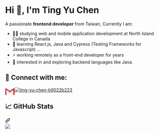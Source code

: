 <h1 align="left">Hi 👋, I'm Ting Yu Chen</h1>
<p align="left">A passionate <b>frontend developer </b> from Taiwan,  Currently I am:</p>

- 👩‍🎓 studying web and mobile application development at North Island College in Canada
- 🌱 learning React.js, Java and Cypress (Testing Frameworks for Javascript) ...
- ⚡  working remotely as a front-end developer for years
- 🔭 interested in and exploring backend languages like Java.

<div class="markdown-heading" dir="auto"><h2 class="heading-element" dir="auto">🤝 Connect with me:</h2><a id="user-content--connect-with-me" class="anchor" aria-label="Permalink: 🤝 Connect with me:" href="#-connect-with-me"></a></div>

<p align="left">
  <a href="https://linkedin.com/in/ting-yu-chen-b9022b223" target="blank"><img align="center" src="https://raw.githubusercontent.com/rahuldkjain/github-profile-readme-generator/master/src/images/icons/Social/linked-in-alt.svg" alt="ting-yu-chen-b9022b223" height="20" width="30" /></a>
  <a href="mailto:missjoker59@gmail.com"><img align="left" src="https://raw.githubusercontent.com/deepajarout/deepajarout/main/2993691_brand_brands_gmail_logo_logos_icon.png" alt="deepa jarout | Gmail" width="30" style="max-width: 100%;"></a>
</p>

<div><h2>📈 GitHub Stats</h2>
  <a id="user-content--github-stats" class="anchor" aria-label="Permalink: 📈 GitHub Stats" href="#-github-stats">
    <svg class="octicon octicon-link" viewBox="0 0 16 16" version="1.1" width="16" height="16" aria-hidden="true"><path d="m7.775 3.275 1.25-1.25a3.5 3.5 0 1 1 4.95 4.95l-2.5 2.5a3.5 3.5 0 0 1-4.95 0 .751.751 0 0 1 .018-1.042.751.751 0 0 1 1.042-.018 1.998 1.998 0 0 0 2.83 0l2.5-2.5a2.002 2.002 0 0 0-2.83-2.83l-1.25 1.25a.751.751 0 0 1-1.042-.018.751.751 0 0 1-.018-1.042Zm-4.69 9.64a1.998 1.998 0 0 0 2.83 0l1.25-1.25a.751.751 0 0 1 1.042.018.751.751 0 0 1 .018 1.042l-1.25 1.25a3.5 3.5 0 1 1-4.95-4.95l2.5-2.5a3.5 3.5 0 0 1 4.95 0 .751.751 0 0 1-.018 1.042.751.751 0 0 1-1.042.018 1.998 1.998 0 0 0-2.83 0l-2.5 2.5a1.998 1.998 0 0 0 0 2.83Z"></path></svg></a>
</div>
<img width=”100%” src="https://github-readme-stats.vercel.app/api/top-langs/?username=ting-dev-coder&theme=vue-dark&line_height=22&layout=compact&hide=less" />


